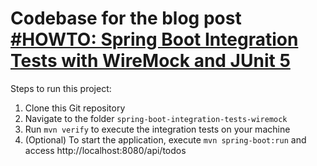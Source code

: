 # Codebase for the blog post [#HOWTO: Spring Boot Integration Tests with WireMock and JUnit 5](https://rieckpil.de/spring-boot-integration-tests-with-wiremock-and-junit-5/)

Steps to run this project:

1. Clone this Git repository
2. Navigate to the folder `spring-boot-integration-tests-wiremock`
3. Run `mvn verify` to execute the integration tests on your machine
4. (Optional) To start the application, execute `mvn spring-boot:run` and access http://localhost:8080/api/todos